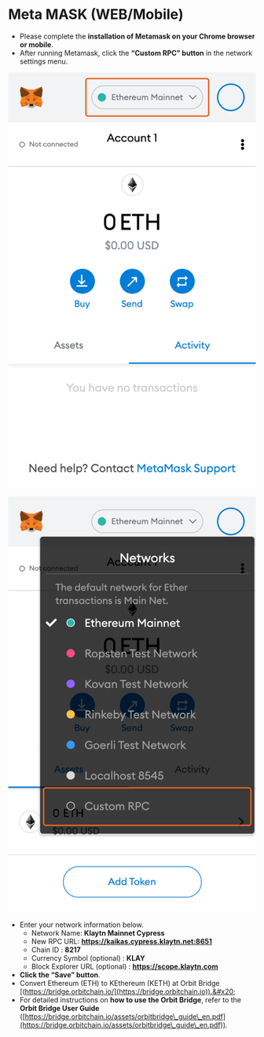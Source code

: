 # Meta MASK (WEB/Mobile)

* Please complete the **installation of Metamask on your Chrome browser or mobile**.
* After running Metamask, click the **“Custom RPC” button** in the network settings menu.

![](../../.gitbook/assets/메타마스크연결1.png)

![](../../.gitbook/assets/메타마스크연결2.png)

* Enter your network information below.
  * Network Name: **Klaytn Mainnet Cypress**
  * New RPC URL: **https://kaikas.cypress.klaytn.net:8651**
  * Chain ID : **8217**
  * Currency Symbol (optional) : **KLAY**
  * Block Explorer URL (optional) : **https://scope.klaytn.com**
* **Click the “Save” button**.
* Convert Ethereum (ETH) to KEthereum (KETH) at Orbit Bridge [(https://bridge.orbitchain.io/](https://bridge.orbitchain.io)).&#x20;
* For detailed instructions on **how to use the Orbit Bridge**, refer to the **Orbit Bridge User Guide** ([https://bridge.orbitchain.io/assets/orbitbridge\_guide\_en.pdf](https://bridge.orbitchain.io/assets/orbitbridge\_guide\_en.pdf)).
